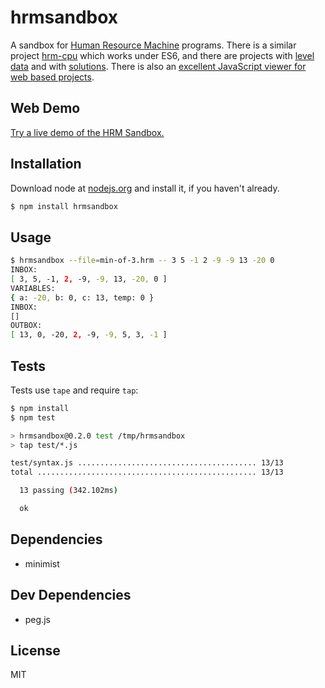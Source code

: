 # hrmsandbox
A sandbox for [Human Resource Machine](http://tomorrowcorporation.com/humanresourcemachine) programs. There is a similar project [hrm-cpu](https://github.com/nrkn/hrm-cpu) which works under ES6, and 
there are projects with [level data](https://github.com/atesgoral/hrm-level-data) and with [solutions](https://github.com/atesgoral/hrm-solutions). There is also an [excellent JavaScript viewer for web based projects](https://github.com/AlanDeSmet/human-resource-machine-viewer).

## Web Demo
[Try a live demo of the HRM Sandbox.](https://s3.amazonaws.com/christopherwatford-com/hrm/hrmfiddle.html)

## Installation
Download node at [nodejs.org](http://nodejs.org) and install it, if you haven't already.
```sh
$ npm install hrmsandbox
```

## Usage

```sh
$ hrmsandbox --file=min-of-3.hrm -- 3 5 -1 2 -9 -9 13 -20 0
INBOX:
[ 3, 5, -1, 2, -9, -9, 13, -20, 0 ]
VARIABLES:
{ a: -20, b: 0, c: 13, temp: 0 }
INBOX:
[]
OUTBOX:
[ 13, 0, -20, 2, -9, -9, 5, 3, -1 ]
```

## Tests
Tests use `tape` and require `tap`:
```sh
$ npm install
$ npm test

> hrmsandbox@0.2.0 test /tmp/hrmsandbox
> tap test/*.js

test/syntax.js ........................................ 13/13
total ................................................. 13/13

  13 passing (342.102ms)

  ok
```

## Dependencies
- minimist

## Dev Dependencies
- peg.js

## License
MIT
